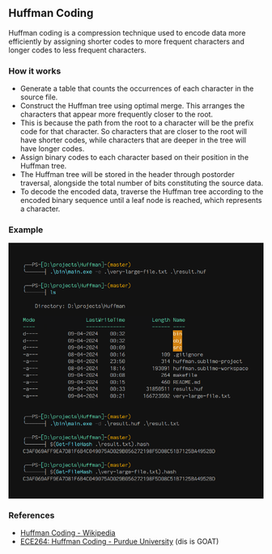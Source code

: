 ## Huffman Coding

 Huffman coding is a compression technique used to encode data more efficiently by assigning shorter codes to more frequent characters and longer codes to less frequent characters.

### How it works

 - Generate a table that counts the occurrences of each character in the source file.
 - Construct the Huffman tree using optimal merge. This arranges the characters that appear more frequently closer to the root.
 - This is because the path from the root to a character will be the prefix code for that character. So characters that are closer to the root will have shorter codes, while characters that are deeper in the tree will have longer codes.
 - Assign binary codes to each character based on their position in the Huffman tree.
 - The Huffman tree will be stored in the header through postorder traversal, alongside the total number of bits constituting the source data.
 - To decode the encoded data, traverse the Huffman tree according to the encoded binary sequence until a leaf node is reached, which represents a character.

### Example

<div width=100% style="background: #121212; padding: 5%">
	<img src="example.png" width=540px>
</div>

### References

 - [Huffman Coding - Wikipedia](https://en.wikipedia.org/wiki/Huffman_coding)
 - [ECE264: Huffman Coding - Purdue University](https://engineering.purdue.edu/ece264/17au/hw/HW13?alt=huffman) (dis is GOAT)
